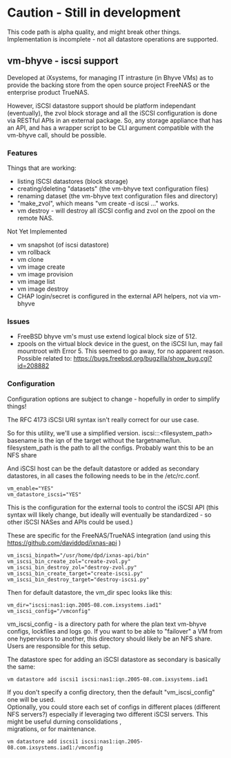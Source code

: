 # Caution - Still in development

This code path is alpha quality, and might break other things. 
Implementation is incomplete - not all datastore operations are supported. 

## vm-bhyve - iscsi support 

Developed at iXsystems, for managing IT intrasture (in Bhyve VMs) as to 
provide the backing store from the open source project FreeNAS or the 
enterprise product TrueNAS. 

However, iSCSI datastore support should be platform independant (eventually), 
the zvol block storage and all the iSCSI configuration is done via RESTful APIs in
an external package.  So, any storage appliance that has an API, and has a 
wrapper script to be CLI argument compatible with the vm-bhyve call, should be possible.

### Features

Things that are working:
 * listing ISCSI datastores (block storage)
 * creating/deleting "datasets" (the vm-bhyve text configuration files)
 * renaming dataset (the vm-bhyve text configuration files and directory)
 * "make_zvol", which means "vm create -d iscsi ..." works.
 * vm destroy - will destroy all iSCSI config and zvol on the zpool on the remote NAS.
 
Not Yet Implemented
 * vm snapshot (of iscsi datastore)
 * vm rollback
 * vm clone
 * vm image create
 * vm image provision
 * vm image list
 * vm image destroy
 * CHAP login/secret is configured in the external API helpers, not via vm-bhyve 

### Issues

 * FreeBSD bhyve vm's must use extend logical block size of 512.
 * zpools on the virtual block device in the guest, on the iSCSI lun, may fail mountroot 
   with Error 5.  This seemed to go away, for no apparent reason.
   Possible related to: https://bugs.freebsd.org/bugzilla/show_bug.cgi?id=208882


### Configuration 

Configuration options are subject to change - hopefully in order to simplify things!

The RFC 4173 iSCSI URI syntax isn't really correct for our use case.  

So for this utility, we'll use a simplified version. 
    iscsi:<servername>:<basename>:<filesystem_path>
    basename is the iqn of the target without the targetname/lun. 
    filesystem_path is the path to all the configs. Probably want this to be an NFS share

And iSCSI host can be the default datastore or added as secondary datastores, in all cases
the following needs to be in the /etc/rc.conf.

    vm_enable="YES"
    vm_datastore_iscsi="YES"

This is the configuration for the external tools to control the iSCSI API (this syntax will likely change, 
but ideally will eventually be standardized - so other iSCSI NASes and APIs could be used.)

These are specific for the FreeNAS/TrueNAS integration (and using this https://github.com/daviddpd/ixnas-api )
    
    vm_iscsi_binpath="/usr/home/dpd/ixnas-api/bin"
    vm_iscsi_bin_create_zol="create-zvol.py"
    vm_iscsi_bin_destroy_zol="destroy-zvol.py"
    vm_iscsi_bin_create_target="create-iscsi.py"
    vm_iscsi_bin_destroy_target="destroy-iscsi.py"

Then for default datastore, the vm_dir spec looks like this:

    vm_dir="iscsi:nas1:iqn.2005-08.com.ixsystems.iad1"
    vm_iscsi_config="/vmconfig"

vm_iscsi_config - is a directory path for where the plan text vm-bhyve configs, lockfiles and logs go.
If you want to be able to "failover" a VM from one hypervisors to another, this directory should likely
be an NFS share.   Users are responsible for this setup. 

The datastore spec for adding an iSCSI datastore as secondary is basically the same:

    vm datastore add iscsi1 iscsi:nas1:iqn.2005-08.com.ixsystems.iad1

If you don't specify a config directory, then the default "vm_iscsi_config" one will be used.  
Optionally, you could store each set of configs in different places (different NFS servers?) 
especially if leveraging two different iSCSI servers.  This might be useful durning consolidations ,  
migrations, or for maintenance.

    vm datastore add iscsi1 iscsi:nas1:iqn.2005-08.com.ixsystems.iad1:/vmconfig

